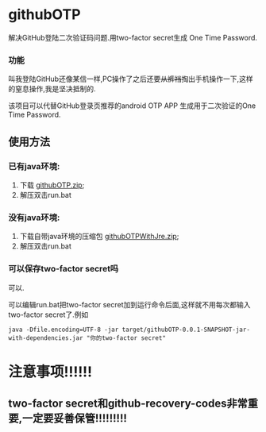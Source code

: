 # githubOTP
解决GitHub登陆二次验证码问题.用two-factor secret生成 One Time Password. 

### 功能
  叫我登陆GitHub还像某信一样,PC操作了之后还要~~从裤裆~~掏出手机操作一下,这样的窒息操作,我是坚决抵制的.
  
  该项目可以代替GitHub登录页推荐的android OTP APP 生成用于二次验证的One Time Password.

## 使用方法
### 已有java环境:
1. 下载 [githubOTP.zip](https://github.com/battlesteed/githubOTP/raw/master/githubOTP/githubOTP.zip);
2. 解压双击run.bat

### 没有java环境:
1. 下载自带java环境的压缩包 [githubOTPWithJre.zip](https://github.com/battlesteed/githubOTP/raw/master/githubOTP/githubOTPWithJre.7z);
2. 解压双击run.bat

### 可以保存two-factor secret吗
可以.

可以编辑run.bat把two-factor secret加到运行命令后面,这样就不用每次都输入two-factor secret了.例如

`
java -Dfile.encoding=UTF-8 -jar target/githubOTP-0.0.1-SNAPSHOT-jar-with-dependencies.jar "你的two-factor secret"
`


# 注意事项!!!!!!
## two-factor secret和github-recovery-codes非常重要,一定要妥善保管!!!!!!!!!
